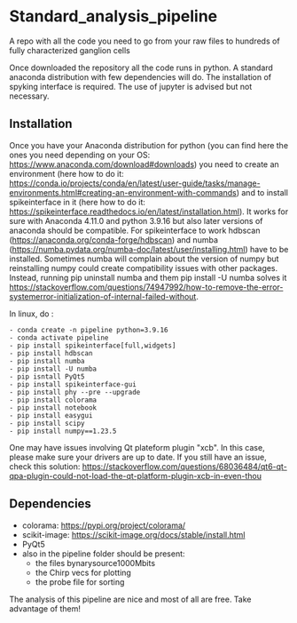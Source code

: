 # Standard_analysis_pipeline
A repo with all the code you need to go from your raw files to hundreds of fully characterized ganglion cells


Once downloaded the repository all the code runs in python. A standard anaconda distribution with few dependencies will do. The installation of spyking interface is required. The use of jupyter is advised but not necessary. 

## Installation
Once you have your Anaconda distribution for python (you can find here the ones you need depending on your OS: https://www.anaconda.com/download#downloads) you need to create an environment (here how to do it: https://conda.io/projects/conda/en/latest/user-guide/tasks/manage-environments.html#creating-an-environment-with-commands) and to install spikeinterface in it (here how to do it: https://spikeinterface.readthedocs.io/en/latest/installation.html). 
It works for sure with Anaconda 4.11.0 and python 3.9.16 but also later versions of anaconda should be compatible. For spikeinterface to work hdbscan (https://anaconda.org/conda-forge/hdbscan) and numba (https://numba.pydata.org/numba-doc/latest/user/installing.html) have to be installed. Sometimes numba will complain about the version of numpy but reinstalling numpy could create compatibility issues with other packages. Instead, running pip uninstall numba and them pip install -U numba solves it https://stackoverflow.com/questions/74947992/how-to-remove-the-error-systemerror-initialization-of-internal-failed-without. 

In linux, do :

	- conda create -n pipeline python=3.9.16
	- conda activate pipeline
	- pip install spikeinterface[full,widgets]
	- pip install hdbscan
	- pip install numba
	- pip install -U numba
	- pip isntall PyQt5
	- pip install spikeinterface-gui
	- pip install phy --pre --upgrade
	- pip install colorama
	- pip install notebook
    - pip install easygui
    - pip install scipy
	- pip install numpy==1.23.5
	
One may have issues involving Qt plateform plugin "xcb". In this case, please make sure your drivers are up to date. If you still have an issue, check this solution: https://stackoverflow.com/questions/68036484/qt6-qt-qpa-plugin-could-not-load-the-qt-platform-plugin-xcb-in-even-thou


## Dependencies
- colorama: https://pypi.org/project/colorama/
- scikit-image: https://scikit-image.org/docs/stable/install.html
- PyQt5
- also in the pipeline folder should be present:
  -  the files bynarysource1000Mbits
  -  the Chirp vecs for plotting
  -  the probe file for sorting

The analysis of this pipeline are nice and most of all are free. Take advantage of them!
